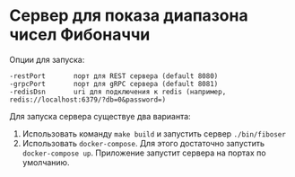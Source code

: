 # Сервер для показа диапазона чисел Фибоначчи

Опции для запуска:
```
-restPort       порт для REST сервера (default 8080)
-grpcPort       порт для gRPC сервера (default 8081)
-redisDsn       uri для подключения к redis (например, redis://localhost:6379/?db=0&password=)
```

Для запуска сервера существуе два варианта:

1. Использовать команду `make build` и запустить сервер `./bin/fiboser`
1. Использовать `docker-compose`. Для этого достаточно запустить `docker-compose up`. Приложение запустит сервера на портах по умолчанию.